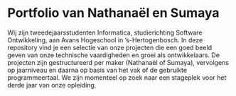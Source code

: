 # Portfolio van Nathanaël en Sumaya

Wij zijn tweedejaarsstudenten Informatica, studierichting Software Ontwikkeling, aan Avans Hogeschool in ’s-Hertogenbosch. In deze repository vind je een selectie van onze projecten die een goed beeld geven van onze technische vaardigheden en groei als ontwikkelaars.
De projecten zijn gestructureerd per maker (Nathanaël of Sumaya), vervolgens op jaarniveau en daarna op basis van het vak of de gebruikte programmeertaal.
We zijn momenteel op zoek naar een stageplek voor het derde jaar van onze opleiding.